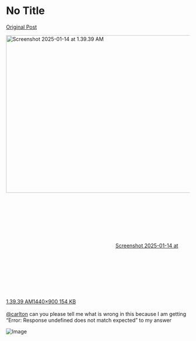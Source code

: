 # No Title

[Original Post](https://discourse.onlinedegree.iitm.ac.in/t/161120/9)

<p><div class="lightbox-wrapper"><a class="lightbox" href="https://europe1.discourse-cdn.com/flex013/uploads/iitm/original/3X/2/4/243cab0b6d8a65099dfe8b13b242dd816a4f3205.jpeg" data-download-href="/uploads/short-url/5azawQ2BB3XGDe8UVJ3QGH3G5Vz.jpeg?dl=1" title="Screenshot 2025-01-14 at 1.39.39 AM" rel="noopener nofollow ugc"><img src="https://europe1.discourse-cdn.com/flex013/uploads/iitm/optimized/3X/2/4/243cab0b6d8a65099dfe8b13b242dd816a4f3205_2_690x431.jpeg" alt="Screenshot 2025-01-14 at 1.39.39 AM" data-base62-sha1="5azawQ2BB3XGDe8UVJ3QGH3G5Vz" width="690" height="431" srcset="https://europe1.discourse-cdn.com/flex013/uploads/iitm/optimized/3X/2/4/243cab0b6d8a65099dfe8b13b242dd816a4f3205_2_690x431.jpeg, https://europe1.discourse-cdn.com/flex013/uploads/iitm/optimized/3X/2/4/243cab0b6d8a65099dfe8b13b242dd816a4f3205_2_1035x646.jpeg 1.5x, https://europe1.discourse-cdn.com/flex013/uploads/iitm/optimized/3X/2/4/243cab0b6d8a65099dfe8b13b242dd816a4f3205_2_1380x862.jpeg 2x" data-dominant-color="4C5A66"><div class="meta"><svg class="fa d-icon d-icon-far-image svg-icon" aria-hidden="true"><use href="#far-image"></use></svg><span class="filename">Screenshot 2025-01-14 at 1.39.39 AM</span><span class="informations">1440×900 154 KB</span><svg class="fa d-icon d-icon-discourse-expand svg-icon" aria-hidden="true"><use href="#discourse-expand"></use></svg></div></a></div><br>
<a class="mention" href="/u/carlton">@carlton</a> can you please tell me what is wrong in this because I am getting “Error: Response undefined does not match expected” to my answer</p>

![Image](https://europe1.discourse-cdn.com/flex013/uploads/iitm/optimized/3X/2/4/243cab0b6d8a65099dfe8b13b242dd816a4f3205_2_690x431.jpeg)